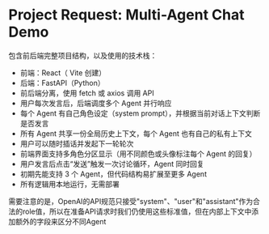 # Project Request: Multi-Agent Chat Demo

包含前后端完整项目结构，以及使用的技术栈：

- 前端：React（ Vite 创建）
- 后端：FastAPI（Python）
- 前后端分离，使用 fetch 或 axios 调用 API
- 用户每次发言后，后端调度多个 Agent 并行响应
- 每个 Agent 有自己角色设定（system prompt），并根据当前对话上下文判断是否发言
- 所有 Agent 共享一份全局历史上下文，每个 Agent 也有自己的私有上下文
- 用户可以随时插话并发起下一轮轮次
- 前端界面支持多角色分区显示（用不同颜色或头像标注每个 Agent 的回复）
- 用户发言后点击“发送”触发一次讨论循环，Agent 同时回复
- 初期先能支持 3 个 Agent，但代码结构易扩展至更多 Agent
- 所有逻辑用本地运行，无需部署


需要注意的是，OpenAI的API规范只接受"system"、"user"和"assistant"作为合法的role值，所以在准备API请求时我们仍使用这些标准值，但在内部上下文中添加额外的字段来区分不同Agent
